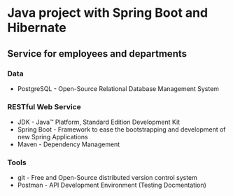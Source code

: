 ﻿# Java project with Spring Boot and Hibernate
## Service for employees and departments
### Data
+ PostgreSQL - Open-Source Relational Database Management System
### RESTful Web Service
+ JDK - Java™ Platform, Standard Edition Development Kit
+ Spring Boot - Framework to ease the bootstrapping and development of new Spring Applications
+ Maven - Dependency Management
### Tools
+ git - Free and Open-Source distributed version control system
+ Postman - API Development Environment (Testing Docmentation)

